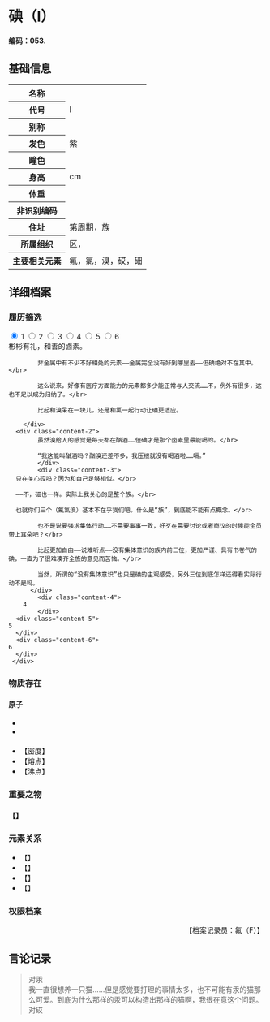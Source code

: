 # 碘（I）

**编码：053.**

## 基础信息

<table id="chara">
	<tr><th>名称</th><td></td></tr>
  <tr><th>代号</th><td>I</td></tr>
  <tr><th>别称</th><td></td></tr>
  <tr><th>发色</th><td>紫</td></tr>
  <tr><th>瞳色</th><td></td></tr>
  <tr><th>身高</th><td>cm</td></tr>
  <tr><th>体重</th><td></td></tr>
  <tr><th>非识别编码</th><td></td></tr>
  <tr><th>住址</th><td>第周期，族</td></tr>
  <tr><th>所属组织</th><td>区，</td></tr>
  <tr><th>主要相关元素</th><td>氟，氯，溴，砹，鿬</td></tr>
</table>

## 详细档案

### 履历摘选

<section class="tabs">
	        <input id="tab-1" type="radio" name="radio-set" class="tab-selector-1" checked="checked" />
		    <label for="tab-1" class="tab-label-1">1</label>
	        <input id="tab-2" type="radio" name="radio-set" class="tab-selector-2" />
		    <label for="tab-2" class="tab-label-2">2</label>
	        <input id="tab-3" type="radio" name="radio-set" class="tab-selector-3" />
		    <label for="tab-3" class="tab-label-3">3</label>
	        <input id="tab-4" type="radio" name="radio-set" class="tab-selector-4" />
		    <label for="tab-4" class="tab-label-4">4</label>
          <input id="tab-5" type="radio" name="radio-set" class="tab-selector-5" />
        <label for="tab-5" class="tab-label-5">5</label>
          <input id="tab-6" type="radio" name="radio-set" class="tab-selector-6" />
        <label for="tab-6" class="tab-label-6">6</label>
 <div class="clear-shadow"></div>
	<div class="content">
			<div class="content-1">
			彬彬有礼，和善的卤素。</br>

			非金属中有不少不好相处的元素——金属完全没有好到哪里去——但碘绝对不在其中。</br>

			这么说来，好像有医疗方面能力的元素都多少能正常与人交流……不，例外有很多，这也不足以成为归纳了。</br>

			比起和溴呆在一块儿，还是和氯一起行动让碘更适应。

	  	</div>
  	  <div class="content-2">
			虽然溴给人的感觉是每天都在酗酒……但碘才是那个卤素里最能喝的。</br>

			“我这能叫酗酒吗？酗溴还差不多，我压根就没有喝酒啦……嗝。”
			</div>
			<div class="content-3">
      只在关心砹吗？因为和自己足够相似。</br>

      ——不，鿬也一样。实际上我关心的是整个族。</br>

      也就你们三个（氟氯溴）基本不在乎我们吧。什么是“族”，到底能不能有点概念。</br>

			也不是说要强求集体行动……不需要事事一致，好歹在需要讨论或者商议的时候能全员带上耳朵吧？</br>

			比起更加自由——说难听点——没有集体意识的族内前三位，更加严谨、具有书卷气的碘，一直为了很难凑齐全族的意见而苦恼。</br>

			当然，所谓的“没有集体意识”也只是碘的主观感受，另外三位到底怎样还得看实际行动不是吗。
		  </div>
			<div class="content-4">
		4
			</div>
      <div class="content-5">
    5
      </div>
      <div class="content-6">
    6
      </div>
	 </div>     
</section>

### 物质存在

#### 原子

-
-

####


- 【密度】
- 【熔点】
- 【沸点】

### 重要之物

#### 【】

### 元素关系

- 【】
- 【】
- 【】
- 【】

### 权限档案


<p align="right">【档案记录员：氟（F）】</p>

## 言论记录

>对汞  
我一直很想养一只猫……但是感觉要打理的事情太多，也不可能有汞的猫那么可爱。到底为什么那样的汞可以构造出那样的猫啊，我很在意这个问题。  
对砹  

